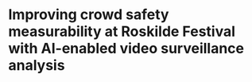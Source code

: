 # Improving crowd safety measurability at Roskilde Festival with AI-enabled video surveillance analysis
